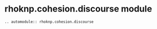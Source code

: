 # rhoknp.cohesion.discourse module

```{eval-rst}
.. automodule:: rhoknp.cohesion.discourse
```

```{toctree}

```
